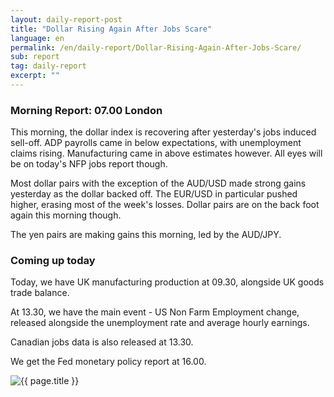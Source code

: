 ```yaml
---
layout: daily-report-post
title: "Dollar Rising Again After Jobs Scare"
language: en
permalink: /en/daily-report/Dollar-Rising-Again-After-Jobs-Scare/
sub: report
tag: daily-report
excerpt: ""
---
```

### Morning Report: 07.00 London

This morning, the dollar index is recovering after yesterday's jobs induced sell-off. ADP payrolls came in below expectations, with unemployment claims rising. Manufacturing came in above estimates however. All eyes will be on today's NFP jobs report though. 

Most dollar pairs with the exception of the AUD/USD made strong gains yesterday as the dollar backed off. The EUR/USD in particular pushed higher, erasing most of the week's losses. Dollar pairs are on the back foot again this morning though. 

The yen pairs are making gains this morning, led by the AUD/JPY.  

### Coming up today

Today, we have UK manufacturing production at 09.30, alongside UK goods trade balance. 

At 13.30, we have the main event - US Non Farm Employment change, released alongside the unemployment rate and average hourly earnings. 

Canadian jobs data is also released at 13.30. 

We get the Fed monetary policy report at 16.00. 
 

<p><img src="{{ "/assets/images/daily-report/2017-07-07_05-38-08.png" | relative_url }}" alt="{{ page.title }}" title="{{ page.title }}"></p>